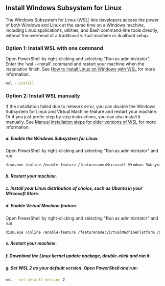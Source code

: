 ## Install Windows Subsystem for Linux

The Windows Subsystem for Linux (WSL) lets developers access the power of both Windows and Linux at the same time on a Windows machine, including Linux applications, utilities, and Bash command-line tools directly, without the overhead of a traditional virtual machine or dualboot setup.

### Option 1: Install WSL with one command

Open PowerShell by right-clicking and selecting "Run as administrator". Enter the 'wsl --install' command and restart your machine when the installation finish. See [How to install Linux on Windows with WSL](https://learn.microsoft.com/en-gb/windows/wsl/install) for more information.

```bash
wsl --install
```

### Option 2: Install WSL manually

If the installation failed due to network error, you can disable the Windows Subsystem for Linux and Virtual Machine feature and restart your machine. Or if you just prefer step by step instructions, you can also install it manually. See [Manual installation steps for older versions of WSL](https://learn.microsoft.com/en-gb/windows/wsl/install-manual) for more information. 

##### a. Enable the Windows Subsystem for Linux.

Open PowerShell by right-clicking and selecting "Run as administrator" and run:

```bash
dism.exe /online /enable-feature /featurename:Microsoft-Windows-Subsystem-Linux /all /norestart
```

##### b. Restart your machine.

##### c. Install your Linux distribution of choice, such as Ubuntu in your Mircosoft Store.

##### d. Enable Virtual Machine feature.

Open PowerShell by right-clicking and selecting "Run as administrator" and run:

```bash
dism.exe /online /enable-feature /featurename:VirtualMachinePlatform /all /norestart
```

##### e. Restart your machine.

##### f. Download the Linux kernel update package, double-click and run it.

##### g. Set WSL 2 as your default version. Open PowerShell and run:

```bash
wsl --set-default-version 2
```

